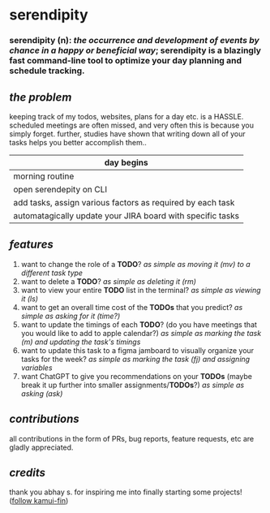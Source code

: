 # serendipity

### serendipity (n): _the occurrence and development of events by chance in a happy or beneficial way_; serendipity is a blazingly fast command-line tool to optimize your day planning and schedule tracking.

## _the problem_

keeping track of my todos, websites, plans for a day etc. is a HASSLE. scheduled meetings are often missed, and very often this is because you simply forget. further, studies have shown that writing down all of your tasks helps you better accomplish them..

| day begins |
| --- |
| morning routine |
| open serendepity on CLI |
| add tasks, assign various factors as required by each task |
| automatagically update your JIRA board with specific tasks |


## _features_
1. want to change the role of a **TODO**? _as simple as moving it (mv) to a different task type_
2. want to delete a **TODO**? _as simple as deleting it (rm)_
3. want to view your entire **TODO** list in the terminal? _as simple as viewing it (ls)_
4. want to get an overall time cost of the **TODOs** that you predict? _as simple as asking for it (time?)_
5. want to update the timings of each **TODO**? (do you have meetings that you would like to add to apple calendar?) _as simple as marking the task (m) and updating the task's timings_
6. want to update this task to a figma jamboard to visually organize your tasks for the week? _as simple as marking the task (fj) and assigning variables_
7. want ChatGPT to give you recommendations on your **TODOs** (maybe break it up further into smaller assignments/**TODOs**?) _as simple as asking (ask)_

## _contributions_
all contributions in the form of PRs, bug reports, feature requests, etc are gladly appreciated.

## _credits_
thank you abhay s. for inspiring me into finally starting some projects! ([follow kamui-fin](https://github.com/kamui-fin))
